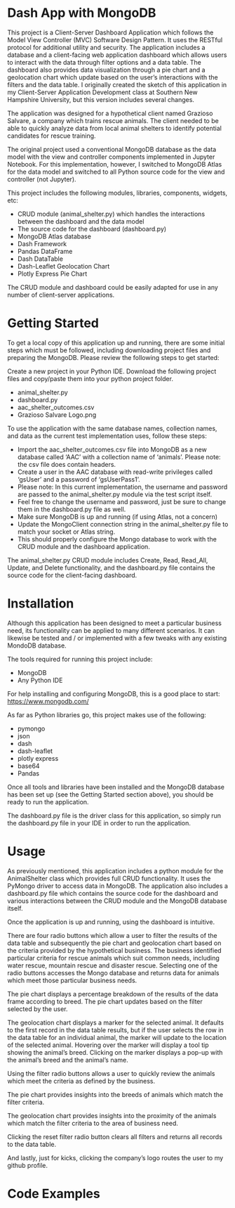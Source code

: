 # Dash App with MongoDB

This project is a Client-Server Dashboard Application which follows the Model View Controller (MVC) Software Design Pattern.  It uses the RESTful protocol for additional utility and security.  The application includes a database and a client-facing web application dashboard which allows users to interact with the data through filter options and a data table.  The dashboard also provides data visualization through a pie chart and a geolocation chart which update based on the user’s interactions with the filters and the data table.  I originally created the sketch of this application in my Client-Server Application Development class at Southern New Hampshire University, but this version includes several changes.

The application was designed for a hypothetical client named Grazioso Salvare,
a company which trains rescue animals.  The client needed to be able to quickly analyze data from local animal shelters to identify potential candidates for rescue training.

The original project used a conventional MongoDB database as the data model with the view and controller components implemented in Jupyter Notebook.  For this implementation, however, I switched to MongoDB Atlas for the data model and switched to all Python source code for the view and controller (not Jupyter).

This project includes the following modules, libraries, components, widgets, etc:

  - CRUD module (animal_shelter.py) which handles the interactions between the dashboard and the data model
  - The source code for the dashboard (dashboard.py)
  - MongoDB Atlas database
  - Dash Framework
  - Pandas DataFrame
  - Dash DataTable
  - Dash-Leaflet Geolocation Chart
  - Plotly Express Pie Chart

The CRUD module and dashboard could be easily adapted for use in any number of client-server applications.

# Getting Started

To get a local copy of this application up and running, there are some initial steps which must be followed, including downloading project files and preparing the MongoDB.  Please review the following steps to get started:

Create a new project in your Python IDE.
Download the following project files and copy/paste them into your python project folder.

- animal_shelter.py
- dashboard.py
- aac_shelter_outcomes.csv
- Grazioso Salvare Logo.png

To use the application with the same database names, collection names, and data as the current test implementation uses, follow these steps:

- Import the aac_shelter_outcomes.csv file into MongoDB as a new database called ‘AAC’ with a collection name of ‘animals’.  Please note: the csv file does contain headers.  
- Create a user in the AAC database with read-write privileges called ‘gsUser’ and a password of ‘gsUserPass1’.  
- Please note: In this current implementation, the username and password are passed to the animal_shelter.py module via the test script itself.  
- Feel free to change the username and password, just be sure to change them in the dashboard.py file as well.  
- Make sure MongoDB is up and running (if using Atlas, not a concern)
- Update the MongoClient connection string in the animal_shelter.py file to match your socket or Atlas string.  
- This should properly configure the Mongo database to work with the CRUD module and the dashboard application.  

The animal_shelter.py CRUD module includes Create, Read, Read_All, Update, and Delete functionality, and the dashboard.py file contains the source code for the client-facing dashboard.  

# Installation

Although this application has been designed to meet a particular business need, its functionality can be applied to many different scenarios.  It can likewise be tested and / or implemented with a few tweaks with any existing MondoDB database.  

The tools required for running this project include:

- MongoDB
- Any Python IDE

For help installing and configuring MongoDB, this is a good place to start:
https://www.mongodb.com/

As far as Python libraries go, this project makes use of the following:

- pymongo
- json
- dash
- dash-leaflet
- plotly express
- base64
- Pandas

Once all tools and libraries have been installed and the MongoDB database has been set up (see the Getting Started section above), you should be ready to run the application.

The dashboard.py file is the driver class for this application, so simply run the dashboard.py file in your IDE in order to run the application.

# Usage

As previously mentioned, this application includes a python module for the AnimalShelter class which provides full CRUD functionality.  It uses the PyMongo driver to access data in MongoDB. The application also includes a dashboard.py file which contains the source code for the dashboard and various interactions between the CRUD module and the MongoDB database itself.  

Once the application is up and running, using the dashboard is intuitive.

There are four radio buttons which allow a user to filter the results of the data table and subsequently the pie chart and geolocation chart based on the criteria provided by the hypothetical business.  The business identified particular criteria for rescue animals which suit common needs, including water rescue, mountain rescue and disaster rescue.  Selecting one of the radio buttons accesses the Mongo database and returns data for animals which meet those particular business needs.  

The pie chart displays a percentage breakdown of the results of the data frame according to breed.  The pie chart updates based on the filter selected by the user.  

The geolocation chart displays a marker for the selected animal.  It defaults to the first record in the data table results, but if the user selects the row in the data table for an individual animal, the marker will update to the location of the selected animal.  Hovering over the marker will display a tool tip showing the animal’s breed.  Clicking on the marker displays a pop-up with the animal’s breed and the animal’s name.

Using the filter radio buttons allows a user to quickly review the animals which meet the criteria as defined by the business.  

The pie chart provides insights into the breeds of animals which match the filter criteria.  

The geolocation chart provides insights into the proximity of the animals which match the filter criteria to the area of business need.

Clicking the reset filter radio button clears all filters and returns all records to the data table.  

And lastly, just for kicks, clicking the company’s logo routes the user to my github profile.  

# Code Examples



